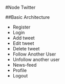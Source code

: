 #Node Twitter

##Basic Architecture

- Register
- Login
- Add tweet
- Edit tweet
- Delete tweet
- Follow Another User
- Unfollow another user
- News-feed
- Profile 
- Logout


